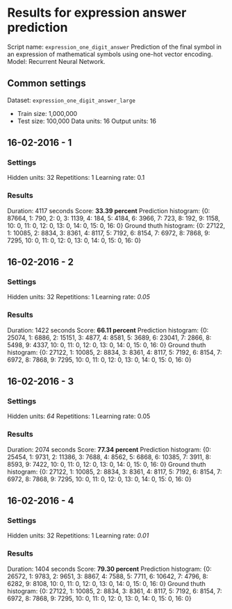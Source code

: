 # Results for expression answer prediction
Script name: `expression_one_digit_answer`
Prediction of the final symbol in an expression of mathematical symbols using one-hot vector encoding. 
Model: Recurrent Neural Network.

## Common settings
Dataset: `expression_one_digit_answer_large`
* Train size: 1,000,000
* Test size: 100,000
Data units: 16
Output units: 16

## 16-02-2016 - 1
### Settings
Hidden units: 32
Repetitions: 1
Learning rate: 0.1

### Results
Duration: 4117 seconds
Score: **33.39 percent**
Prediction histogram:   {0: 87664, 1: 790, 2: 0, 3: 1139, 4: 184, 5: 4184, 6: 3966, 7: 723, 8: 192, 9: 1158, 10: 0, 11: 0, 12: 0, 13: 0, 14: 0, 15: 0, 16: 0}
Ground thuth histogram: {0: 27122, 1: 10085, 2: 8834, 3: 8361, 4: 8117, 5: 7192, 6: 8154, 7: 6972, 8: 7868, 9: 7295, 10: 0, 11: 0, 12: 0, 13: 0, 14: 0, 15: 0, 16: 0}

## 16-02-2016 - 2
### Settings
Hidden units: 32
Repetitions: 1
Learning rate: _0.05_

### Results
Duration: 1422 seconds
Score: **66.11 percent**
Prediction histogram:   {0: 25074, 1: 6886, 2: 15151, 3: 4877, 4: 8581, 5: 3689, 6: 23041, 7: 2866, 8: 5498, 9: 4337, 10: 0, 11: 0, 12: 0, 13: 0, 14: 0, 15: 0, 16: 0}
Ground thuth histogram: {0: 27122, 1: 10085, 2: 8834, 3: 8361, 4: 8117, 5: 7192, 6: 8154, 7: 6972, 8: 7868, 9: 7295, 10: 0, 11: 0, 12: 0, 13: 0, 14: 0, 15: 0, 16: 0}

## 16-02-2016 - 3
### Settings
Hidden units: _64_
Repetitions: 1
Learning rate: 0.05

### Results
Duration: 2074 seconds
Score: **77.34 percent**
Prediction histogram:   {0: 25454, 1: 9731, 2: 11386, 3: 7688, 4: 8562, 5: 6868, 6: 10385, 7: 3911, 8: 8593, 9: 7422, 10: 0, 11: 0, 12: 0, 13: 0, 14: 0, 15: 0, 16: 0}
Ground thuth histogram: {0: 27122, 1: 10085, 2: 8834, 3: 8361, 4: 8117, 5: 7192, 6: 8154, 7: 6972, 8: 7868, 9: 7295, 10: 0, 11: 0, 12: 0, 13: 0, 14: 0, 15: 0, 16: 0}

## 16-02-2016 - 4
### Settings
Hidden units: 32
Repetitions: 1
Learning rate: _0.01_

### Results
Duration: 1404 seconds
Score: **79.30 percent**
Prediction histogram:   {0: 26572, 1: 9783, 2: 9651, 3: 8867, 4: 7588, 5: 7711, 6: 10642, 7: 4796, 8: 6282, 9: 8108, 10: 0, 11: 0, 12: 0, 13: 0, 14: 0, 15: 0, 16: 0}
Ground thuth histogram: {0: 27122, 1: 10085, 2: 8834, 3: 8361, 4: 8117, 5: 7192, 6: 8154, 7: 6972, 8: 7868, 9: 7295, 10: 0, 11: 0, 12: 0, 13: 0, 14: 0, 15: 0, 16: 0}